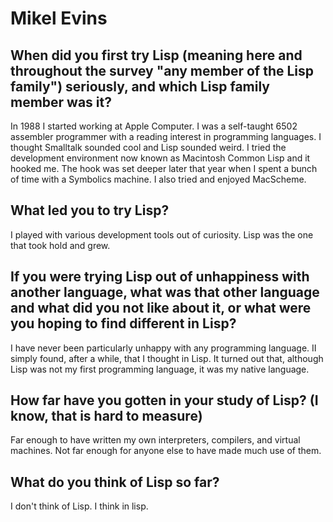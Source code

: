 # Mikel Evins

## When did you first try Lisp (meaning here and throughout the survey "any member of the Lisp family") seriously, and which Lisp family member was it?

In 1988 I started working at Apple Computer. I was a self-taught 6502
assembler programmer with a reading interest in programming
languages. I thought Smalltalk sounded cool and Lisp sounded weird. I
tried the development environment now known as Macintosh Common Lisp
and it hooked me. The hook was set deeper later that year when I spent
a bunch of time with a Symbolics machine. I also tried and enjoyed
MacScheme.

## What led you to try Lisp?

I played with various development tools out of curiosity. Lisp was the
one that took hold and grew.

## If you were trying Lisp out of unhappiness with another language, what was that other language and what did you not like about it, or what were you hoping to find different in Lisp?

I have never been particularly unhappy with any programming
language. II simply found, after a while, that I thought in Lisp. It
turned out that, although Lisp was not my first programming language,
it was my native language.

## How far have you gotten in your study of Lisp? (I know, that is hard to measure)

Far enough to have written my own interpreters, compilers, and virtual
machines. Not far enough for anyone else to have made much use of
them.

## What do you think of Lisp so far?

I don't think of Lisp. I think in lisp.
